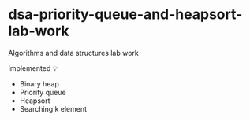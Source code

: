 # dsa-priority-queue-and-heapsort-lab-work
Algorithms and data structures lab work

Implemented :bulb:
* Binary heap
* Priority queue
* Heapsort
* Searching k element
